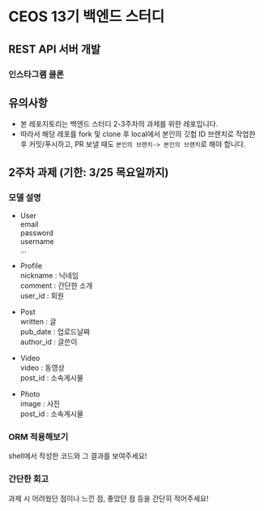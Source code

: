 # CEOS 13기 백엔드 스터디
## REST API 서버 개발
### 인스타그램 클론

## 유의사항
* 본 레포지토리는 백엔드 스터디 2-3주차의 과제를 위한 레포입니다.
* 따라서 해당 레포를 fork 및 clone 후 local에서 본인의 깃헙 ID 브랜치로 작업한 후 커밋/푸시하고, PR 보낼 때도 `본인의 브랜치-> 본인의 브랜치`로 해야 합니다.

## 2주차 과제 (기한: 3/25 목요일까지)
### 모델 설명

* User  
email  
password  
username   
  ...  
  
  
* Profile  
nickname : 닉네임   
  comment  : 간단한 소개  
  user_id  : 회원  
     

* Post  
written : 글  
  pub_date : 업로드날짜   
  author_id : 글쓴이   
      

* Video  
video : 동영상  
  post_id : 소속게시물    
    
  
* Photo  
image : 사진   
  post_id : 소속게시물 

  

### ORM 적용해보기
shell에서 작성한 코드와 그 결과를 보여주세요!

### 간단한 회고
과제 시 어려웠던 점이나 느낀 점, 좋았던 점 등을 간단히 적어주세요!
